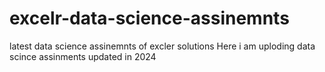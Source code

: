 # excelr-data-science-assinemnts
latest data science assinemnts of excler solutions
Here i am uploding data scince assinments updated in 2024
